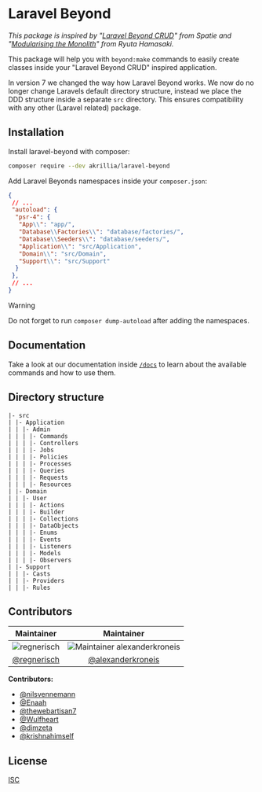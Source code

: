 # Laravel Beyond

*This package is inspired by "[Laravel Beyond CRUD](https://spatie.be/products/laravel-beyond-crud)" from Spatie
and "[Modularising the Monolith](https://www.youtube.com/watch?v=0Rq-yHAwYjQ&t=4129s)" from Ryuta Hamasaki.*

This package will help you with `beyond:make` commands to easily create classes inside your "Laravel Beyond CRUD"
inspired application.

In version 7 we changed the way how Laravel Beyond works. We now do no longer change Laravels default
directory structure, instead we place the DDD structure inside a separate `src` directory. This ensures
compatibility with any other (Laravel related) package. 

## Installation

Install laravel-beyond with composer:
```bash
composer require --dev akrillia/laravel-beyond
```

Add Laravel Beyonds namespaces inside your `composer.json`:
```json
{
 // ...
 "autoload": {
  "psr-4": {
   "App\\": "app/",
   "Database\\Factories\\": "database/factories/",
   "Database\\Seeders\\": "database/seeders/",
   "Application\\": "src/Application",
   "Domain\\": "src/Domain",
   "Support\\": "src/Support"
  }
 },
 // ...
}
```

> [!WARNING]
> Do not forget to run `composer dump-autoload` after adding the namespaces.

## Documentation
Take a look at our documentation inside [`/docs`](docs/README.md) to learn about the available 
commands and how to use them.

## Directory structure
```
|- src
| |- Application
| | |- Admin
| | | |- Commands
| | | |- Controllers
| | | |- Jobs
| | | |- Policies
| | | |- Processes
| | | |- Queries
| | | |- Requests
| | | |- Resources
| |- Domain
| | |- User
| | | |- Actions
| | | |- Builder
| | | |- Collections
| | | |- DataObjects
| | | |- Enums
| | | |- Events
| | | |- Listeners
| | | |- Models
| | | |- Observers
| |- Support
| | |- Casts
| | |- Providers
| | |- Rules
```

## Contributors

|                                 Maintainer                                  |                                          Maintainer                                           |
|:---------------------------------------------------------------------------:|:---------------------------------------------------------------------------------------------:|
| ![regnerisch](https://avatars.githubusercontent.com/u/9422737?size=120&v=4) | ![Maintainer alexanderkroneis](https://avatars.githubusercontent.com/u/12985989?size=120&v=4) |
|                [@regnerisch](https://github.com/regnerisch)                 |                   [@alexanderkroneis](https://github.com/alexanderkroneis)                    |

**Contributors:**
- [@nilsvennemann](https://github.com/nilsvennemann)
- [@Enaah](https://github.com/Enaah)
- [@thewebartisan7](https://github.com/thewebartisan7)
- [@Wulfheart](https://github.com/Wulfheart)
- [@dimzeta](https://github.com/dimzeta)
- [@krishnahimself](https://github.com/krishnahimself)

## License

[ISC](LICENSE.md)
